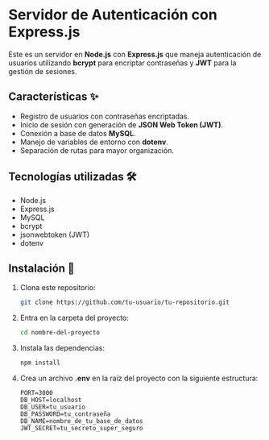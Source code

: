 # Servidor de Autenticación con Express.js

Este es un servidor en **Node.js** con **Express.js** que maneja autenticación de usuarios utilizando **bcrypt** para encriptar contraseñas y **JWT** para la gestión de sesiones.

## Características ✨
- Registro de usuarios con contraseñas encriptadas.
- Inicio de sesión con generación de **JSON Web Token (JWT)**.
- Conexión a base de datos **MySQL**.
- Manejo de variables de entorno con **dotenv**.
- Separación de rutas para mayor organización.

## Tecnologías utilizadas 🛠️
- Node.js
- Express.js
- MySQL
- bcrypt
- jsonwebtoken (JWT)
- dotenv

## Instalación 🚀
1. Clona este repositorio:
   ```sh
   git clone https://github.com/tu-usuario/tu-repositorio.git
   ```
2. Entra en la carpeta del proyecto:
   ```sh
   cd nombre-del-proyecto
   ```
3. Instala las dependencias:
   ```sh
   npm install
   ```
4. Crea un archivo **.env** en la raíz del proyecto con la siguiente estructura:
   ```env
   PORT=3000
   DB_HOST=localhost
   DB_USER=tu_usuario
   DB_PASSWORD=tu_contraseña
   DB_NAME=nombre_de_tu_base_de_datos
   JWT_SECRET=tu_secreto_super_seguro
   ```

